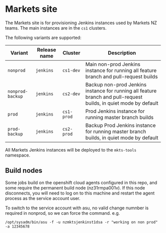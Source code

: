 # Markets site

The Markets site is for provisioning Jenkins instances used by Markets NZ teams. The main instances are in the `cs1`
clusters.

The following variants are supported:

| Variant          | Release name | Cluster    | Description                                                                                |
| ---------------- | ------------ | ---------- | ------------------------------------------------------------------------------------------ |
| `nonprod`        | `jenkins`    | `cs1-dev`  | Main non-prod Jenkins instance for running all feature branch and pull-request builds                             |
| `nonprod-backup` | `jenkins`    | `cs2-dev`  | Backup non-prod Jenkins instance for running all feature branch and pull-request builds, in quiet mode by default |
| `prod`           | `jenkins`    | `cs1-prod` | Prod Jenkins instance for running master branch builds                                     |
| `prod-backup`    | `jenkins`    | `cs2-prod` | Backup Prod Jenkins instance for running master branch builds, in quiet mode by default |

All Markets Jenkins instances will be deployed to the `mkts-tools` namespace.

## Build nodes

Some jobs build on the openshift cloud agents configured in this repo, and some require the permanent build node (nz31rmpa001v). If this node disconnects, you will need to log on to this machine and restart the agent process as the service account user. 

To switch to the service account with asu, no valid change numnber is required in nonprod, so we can force the command. e.g.
```
/opt/sysadm/bin/asu -f -u nzmktsjenkinst1dsa -r "working on non prod" -a 12345678
```